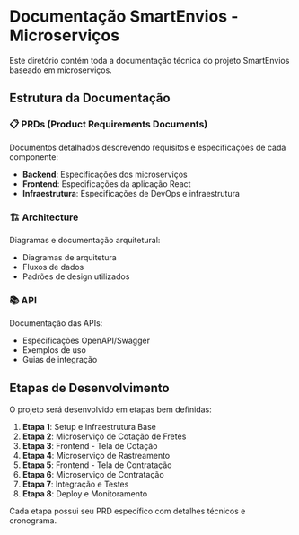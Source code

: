 # Documentação SmartEnvios - Microserviços

Este diretório contém toda a documentação técnica do projeto SmartEnvios baseado em microserviços.

## Estrutura da Documentação

### 📋 PRDs (Product Requirements Documents)
Documentos detalhados descrevendo requisitos e especificações de cada componente:

- **Backend**: Especificações dos microserviços
- **Frontend**: Especificações da aplicação React
- **Infraestrutura**: Especificações de DevOps e infraestrutura

### 🏗️ Architecture
Diagramas e documentação arquitetural:

- Diagramas de arquitetura
- Fluxos de dados
- Padrões de design utilizados

### 📚 API
Documentação das APIs:

- Especificações OpenAPI/Swagger
- Exemplos de uso
- Guias de integração

## Etapas de Desenvolvimento

O projeto será desenvolvido em etapas bem definidas:

1. **Etapa 1**: Setup e Infraestrutura Base
2. **Etapa 2**: Microserviço de Cotação de Fretes
3. **Etapa 3**: Frontend - Tela de Cotação
4. **Etapa 4**: Microserviço de Rastreamento
5. **Etapa 5**: Frontend - Tela de Contratação
6. **Etapa 6**: Microserviço de Contratação
7. **Etapa 7**: Integração e Testes
8. **Etapa 8**: Deploy e Monitoramento

Cada etapa possui seu PRD específico com detalhes técnicos e cronograma.
